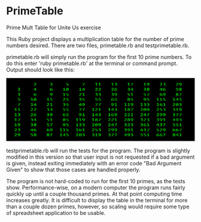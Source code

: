 # PrimeTable
Prime Mult Table for Unite Us exercise

This Ruby project displays a multiplication table for the number of prime numbers desired. There are two files, primetable.rb and testprimetable.rb.

primetable.rb will simply run the program for the first 10 prime numbers. To do this enter 'ruby primetable.rb' at the terminal or command prompt. Output should look like this:

![Prime Table](https://github.com/thingselliotprograms/PrimeTable/blob/master/2017_09_01_15_55_08_Command_Prompt.png)

testprimetable.rb will run the tests for the program. The program is slightly modified in this version so that user input is not requested if a bad argument is given, instead exiting immediately with an error code "Bad Argument Given" to show that those cases are handled properly.

The program is not hard-coded to run for the first 10 primes, as the tests show. Performance-wise, on a modern computer the program runs fairly quickly up until a couple thousand primes. At that point computing time increases greatly. It is difficult to display the table in the terminal for more than a couple dozen primes, however, so scaling would require some type of spreadsheet application to be usable.
